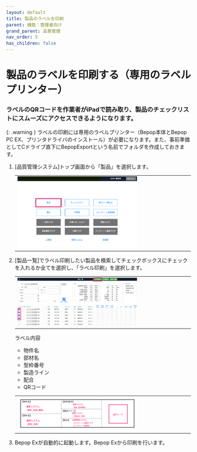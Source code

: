 ```yaml
---
layout: default
title: 製品のラベルを印刷
parent: 機能：管理者向け
grand_parent: 品質管理
nav_order: 5
has_children: false
---
```


# 製品のラベルを印刷する（専用のラベルプリンター）

### ラベルのQRコードを作業者がiPadで読み取り、製品のチェックリストにスムーズにアクセスできるようになります。

{: .warning }
ラベルの印刷には専用のラベルプリンター（Bepop本体とBepop PC EX、プリンタドライバのインストール）が必要になります。また、事前準備としてCドライブ直下にBepopExportという名前でフォルダを作成しておきます。

1. [品質管理システム]トップ画面から「製品」を選択します。

    <table><tr><td>
    <img src="../../../../assets/images/quality-control/administrator/print-label/1.png" width="70%">
    </td></tr></table>

1. [製品一覧]でラベル印刷したい製品を検索してチェックボックスにチェックを入れるか全てを選択し、「ラベル印刷」を選択します。

    <table><tr><td>
    <img src="../../../../assets/images/quality-control/administrator/print-label/2.png" width="70%">
    </td></tr></table>

    ラベル内容

    - 物件名
    - 部材名
    - 型枠番号
    - 製造ライン
    - 配合
    - QRコード

    <table><tr><td>
    <img src="../../../../assets/images/quality-control/administrator/print-label/3.png" width="70%">
    </td></tr></table>

1. Bepop Exが自動的に起動します。Bepop Exから印刷を行います。